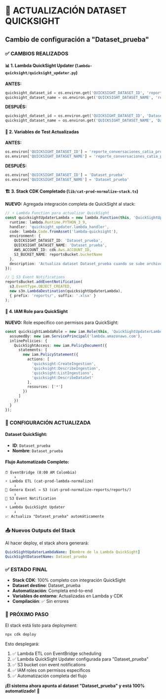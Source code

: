# 🔄 ACTUALIZACIÓN DATASET QUICKSIGHT
## Cambio de configuración a "Dataset_prueba"

### ✅ **CAMBIOS REALIZADOS**

#### 📊 **1. Lambda QuickSight Updater** (`lambda-quicksight/quicksight_updater.py`)

**ANTES:**
```python
quicksight_dataset_id = os.environ.get('QUICKSIGHT_DATASET_ID', 'reporte_conversaciones_catia_prod_20250815')
quicksight_dataset_name = os.environ.get('QUICKSIGHT_DATASET_NAME', 'reporte_conversaciones_catia_prod_20250815(Datos2)')
```

**DESPUÉS:**
```python
quicksight_dataset_id = os.environ.get('QUICKSIGHT_DATASET_ID', 'Dataset_prueba')
quicksight_dataset_name = os.environ.get('QUICKSIGHT_DATASET_NAME', 'Dataset_prueba')
```

#### 🧪 **2. Variables de Test Actualizadas**

**ANTES:**
```python
os.environ['QUICKSIGHT_DATASET_ID'] = 'reporte_conversaciones_catia_prod_20250815'
os.environ['QUICKSIGHT_DATASET_NAME'] = 'reporte_conversaciones_catia_prod_20250815(Datos2)'
```

**DESPUÉS:**
```python
os.environ['QUICKSIGHT_DATASET_ID'] = 'Dataset_prueba'
os.environ['QUICKSIGHT_DATASET_NAME'] = 'Dataset_prueba'
```

#### 🏗️ **3. Stack CDK Completado** (`lib/cat-prod-normalize-stack.ts`)

**NUEVO:** Agregada integración completa de QuickSight al stack:

```typescript
// ⚡ Lambda Function para actualizar QuickSight
const quicksightUpdaterLambda = new lambda.Function(this, 'QuickSightUpdaterLambda', {
  runtime: lambda.Runtime.PYTHON_3_9,
  handler: 'quicksight_updater.lambda_handler',
  code: lambda.Code.fromAsset('lambda-quicksight'),
  environment: {
    QUICKSIGHT_DATASET_ID: 'Dataset_prueba',
    QUICKSIGHT_DATASET_NAME: 'Dataset_prueba',
    AWS_ACCOUNT_ID: cdk.Aws.ACCOUNT_ID,
    S3_BUCKET_NAME: reportsBucket.bucketName
  },
  description: 'Actualiza dataset Dataset_prueba cuando se sube archivo Excel a S3'
});

// 🔔 S3 Event Notifications
reportsBucket.addEventNotification(
  s3.EventType.OBJECT_CREATED,
  new s3n.LambdaDestination(quicksightUpdaterLambda),
  { prefix: 'reports/', suffix: '.xlsx' }
);
```

#### 🔐 **4. IAM Role para QuickSight**

**NUEVO:** Role específico con permisos para QuickSight:

```typescript
const quicksightLambdaRole = new iam.Role(this, 'QuickSightUpdaterLambdaRole', {
  assumedBy: new iam.ServicePrincipal('lambda.amazonaws.com'),
  inlinePolicies: {
    QuickSightAccess: new iam.PolicyDocument({
      statements: [
        new iam.PolicyStatement({
          actions: [
            'quicksight:CreateIngestion',
            'quicksight:DescribeIngestion',
            'quicksight:ListIngestions',
            'quicksight:DescribeDataSet'
          ],
          resources: ['*']
        })
      ]
    })
  }
});
```

### 🎯 **CONFIGURACIÓN ACTUALIZADA**

#### **Dataset QuickSight:**
- **ID**: `Dataset_prueba`
- **Nombre**: `Dataset_prueba`

#### **Flujo Automatizado Completo:**
```
⏰ EventBridge (8:00 AM Colombia)
    ↓
⚡ Lambda ETL (cat-prod-lambda-normalize)
    ↓
📁 Genera Excel → S3 (cat-prod-normalize-reports/reports/)
    ↓
🔔 S3 Event Notification
    ↓
⚡ Lambda QuickSight Updater
    ↓
📈 Actualiza "Dataset_prueba" automáticamente
```

### 📤 **Nuevos Outputs del Stack**

Al hacer deploy, el stack ahora generará:

```yaml
QuickSightUpdaterLambdaName: [Nombre de la Lambda QuickSight]
QuickSightDatasetName: Dataset_prueba
```

### ✅ **ESTADO FINAL**

- **Stack CDK**: 100% completo con integración QuickSight
- **Dataset destino**: Dataset_prueba
- **Automatización**: Completa end-to-end
- **Variables de entorno**: Actualizadas en Lambda y CDK
- **Compilación**: ✅ Sin errores

### 🚀 **PRÓXIMO PASO**

El stack está listo para deployment:

```bash
npx cdk deploy
```

Esto desplegará:
1. ✅ Lambda ETL con EventBridge scheduling
2. ✅ Lambda QuickSight Updater configurada para "Dataset_prueba"
3. ✅ S3 bucket con event notifications
4. ✅ IAM roles con permisos específicos
5. ✅ Automatización completa del flujo

**¡El sistema ahora apunta al dataset "Dataset_prueba" y está 100% automatizado!** 🎉
